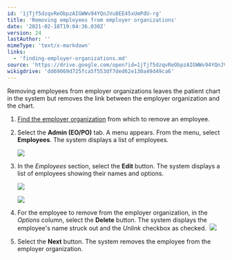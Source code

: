 ```yaml
---
id: '1jTjf5dzqvReObpzAIGWWv94YQnJVu8EE45xUmPdU-rg'
title: 'Removing employees from employer organizations'
date: '2021-02-18T19:04:36.030Z'
version: 24
lastAuthor: ''
mimeType: 'text/x-markdown'
links:
  - 'finding-employer-organizations.md'
source: 'https://drive.google.com/open?id=1jTjf5dzqvReObpzAIGWWv94YQnJVu8EE45xUmPdU-rg'
wikigdrive: 'dd69069d725fca5f553df7ded62e130a49d49ca6'
---
```

Removing employees from employer organizations leaves the patient chart in the system but removes the link between the employer organization and the chart.

1. [Find the employer organization](finding-employer-organizations.md) from which to remove an employee.
2. Select the <strong>Admin (EO/PO)</strong> tab. A menu appears. From the menu, select <strong>Employees</strong>. The system displays a list of employees.

    ![](../removing-employees-from-employer-organizations.assets/d07ec75a04f8d7e5c82f5f8ff9b8dee4.png)
3. In the <em>Employees</em> section, select the <strong>Edit</strong> button. The system displays a list of employees showing their names and options.

    ![](../removing-employees-from-employer-organizations.assets/49e42941acacd24f80fe8f38228e1995.png)

    ![](../removing-employees-from-employer-organizations.assets/2d004c35c0dd650952dc78f42539b996.png)
4. For the employee to remove from the employer organization, in the <em>Options</em> column, select the <strong>Delete</strong> button. The system displays the employee's name struck out and the <em>Unlink</em> checkbox as checked. 
    ![](../removing-employees-from-employer-organizations.assets/cfbadc44d47527a7d0144c4e9dd28af2.png)
5. Select the <strong>Next</strong> button. The system removes the employee from the employer organization.
